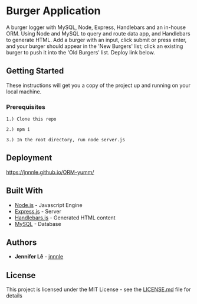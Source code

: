 # Burger Application

A burger logger with MySQL, Node, Express, Handlebars and an in-house ORM. Using Node and MySQL to query and route data app, and Handlebars to generate HTML. Add a burger with an input, click submit or press enter, and your burger should appear in the 'New Burgers' list; click an existing burger to push it into the 'Old Burgers' list.
Deploy link below.

## Getting Started

These instructions will get you a copy of the project up and running on your local machine.

### Prerequisites
```
1.) Clone this repo

2.) npm i 

3.) In the root directory, run node server.js
````

## Deployment
https://jnnnle.github.io/ORM-yumm/

## Built With

* [Node.js](https://nodejs.org/en/) - Javascript Engine
* [Express.js](https://expressjs.com/) - Server
* [Handlebars.js](http://handlebarsjs.com/) - Generated HTML content
* [MySQL](https://www.mysql.com/) - Database

## Authors

* **Jennifer Lê** - [jnnnle](https://github.com/jnnnle)

## License

This project is licensed under the MIT License - see the [LICENSE.md](LICENSE.md) file for details
